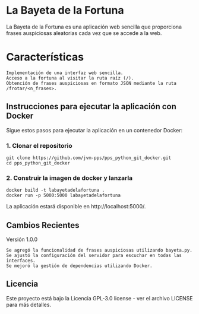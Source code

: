 # La Bayeta de la Fortuna

La Bayeta de la Fortuna es una aplicación web sencilla que proporciona frases auspiciosas aleatorias cada vez que se accede a la web.


# Características


    Implementación de una interfaz web sencilla.
    Acceso a la fortuna al visitar la ruta raíz (/).
    Obtención de frases auspiciosas en formato JSON mediante la ruta /frotar/<n_frases>.



## Instrucciones para ejecutar la aplicación con Docker

Sigue estos pasos para ejecutar la aplicación en un contenedor Docker:


### 1. Clonar el repositorio

    git clone https://github.com/jvm-pps/pps_python_git_docker.git
    cd pps_python_git_docker

### 2. Construir la imagen de docker y lanzarla

    docker build -t labayetadelafortuna .
    docker run -p 5000:5000 labayetadelafortuna

La aplicación estará disponible en http://localhost:5000/.


## Cambios Recientes
Versión 1.0.0

    Se agregó la funcionalidad de frases auspiciosas utilizando bayeta.py.
    Se ajustó la configuración del servidor para escuchar en todas las interfaces.
    Se mejoró la gestión de dependencias utilizando Docker.




## Licencia

Este proyecto está bajo la Licencia GPL-3.0 license - ver el archivo LICENSE para más detalles.


